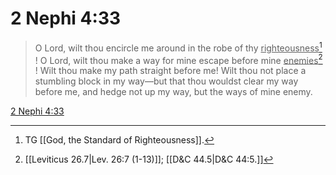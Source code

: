 # 2 Nephi 4:33

> O Lord, wilt thou encircle me around in the robe of thy <u>righteousness</u>[^a] ! O Lord, wilt thou make a way for mine escape before mine <u>enemies</u>[^b] ! Wilt thou make my path straight before me! Wilt thou not place a stumbling block in my way—but that thou wouldst clear my way before me, and hedge not up my way, but the ways of mine enemy.

[2 Nephi 4:33](https://www.churchofjesuschrist.org/study/scriptures/bofm/2-ne/4?lang=eng&id=p33#p33)


[^a]: TG [[God, the Standard of Righteousness]].
[^b]: [[Leviticus 26.7|Lev. 26:7 (1-13)]]; [[D&C 44.5|D&C 44:5.]]
